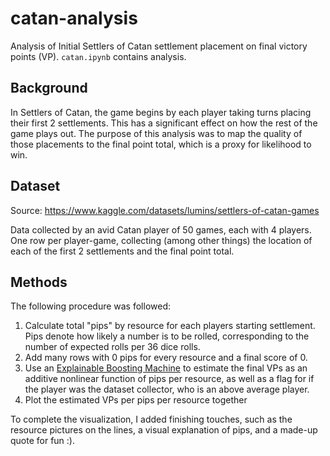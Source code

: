 # catan-analysis

Analysis of Initial Settlers of Catan settlement placement on final victory points (VP). `catan.ipynb` contains analysis.

## Background

In Settlers of Catan, the game begins by each player taking turns placing their first 2 settlements. This has a significant effect on how the rest of the game plays out. The purpose of this analysis was to map the quality of those placements to the final point total, which is a proxy for likelihood to win.

## Dataset

Source: <https://www.kaggle.com/datasets/lumins/settlers-of-catan-games>

Data collected by an avid Catan player of 50 games, each with 4 players. One row per player-game, collecting (among other things) the location of each of the first 2 settlements and the final point total.

## Methods

The following procedure was followed:

1. Calculate total "pips" by resource for each players starting settlement. Pips denote how likely a number is to be rolled, corresponding to the number of expected rolls per 36 dice rolls.
2. Add many rows with 0 pips for every resource and a final score of 0.
3. Use an [Explainable Boosting Machine](https://interpret.ml/docs/ebm.html) to estimate the final VPs as an additive nonlinear function of pips per resource, as well as a flag for if the player was the dataset collector, who is an above average player.
4. Plot the estimated VPs per pips per resource together

To complete the visualization, I added finishing touches, such as the resource pictures on the lines, a visual explanation of pips, and a made-up quote for fun :).
